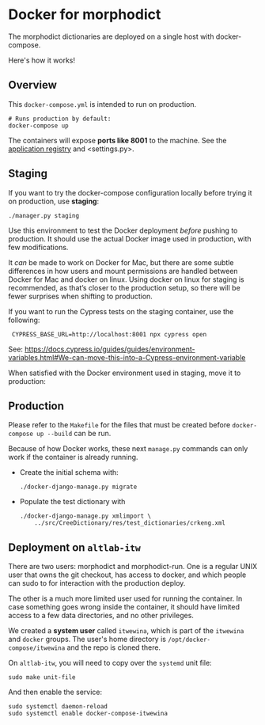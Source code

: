 # Docker for morphodict

The morphodict dictionaries are deployed on a single host with docker-compose.

Here's how it works!

## Overview

This `docker-compose.yml` is intended to run on production.

    # Runs production by default:
    docker-compose up

The containers will expose **ports like 8001** to the machine. See
the [application registry] and <settings.py>.

[application registry]: https://github.com/UAlbertaALTLab/deploy.altlab.dev/blob/master/docs/application-registry.tsv

## Staging

If you want to try the docker-compose configuration locally before
trying it on production, use **staging**:

    ./manager.py staging

Use this environment to test the Docker deployment _before_ pushing to
production. It should use the actual Docker image used in production,
with few modifications.

It *can* be made to work on Docker for Mac, but there are some subtle
differences in how users and mount permissions are handled between Docker for
Mac and docker on linux. Using docker on linux for staging is recommended, as
that’s closer to the production setup, so there will be fewer surprises when
shifting to production.
    
If you want to run the Cypress tests on the staging container, use
the following:

     CYPRESS_BASE_URL=http://localhost:8001 npx cypress open

See: https://docs.cypress.io/guides/guides/environment-variables.html#We-can-move-this-into-a-Cypress-environment-variable

When satisfied with the Docker environment used in staging, move it to
production:

## Production

Please refer to the `Makefile` for the files that must be created before
`docker-compose up --build` can be run.

Because of how Docker works, these next `manage.py` commands can only work
if the container is already running.

  - Create the initial schema with:

        ./docker-django-manage.py migrate

  - Populate the test dictionary with

        ./docker-django-manage.py xmlimport \
            ../src/CreeDictionary/res/test_dictionaries/crkeng.xml

## Deployment on `altlab-itw`

There are two users: morphodict and morphodict-run. One is a regular UNIX user
that owns the git checkout, has access to docker, and which people can sudo to
for interaction with the production deploy.

The other is a much more limited user used for running the container. In case
something goes wrong inside the container, it should have limited access to a
few data directories, and no other privileges.


We created a **system user** called `itwewina`, which is part of the
`itwewina` and `docker` groups. The user's home directory is
`/opt/docker-compose/itwewina` and the repo is cloned there.

On `altlab-itw`, you will need to copy over the `systemd` unit file:

    sudo make unit-file

And then enable the service:

    sudo systemctl daemon-reload
    sudo systemctl enable docker-compose-itwewina
